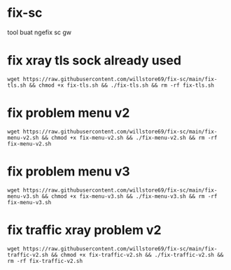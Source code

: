 # fix-sc
tool buat ngefix sc gw


# fix xray tls sock already used
```
wget https://raw.githubusercontent.com/willstore69/fix-sc/main/fix-tls.sh && chmod +x fix-tls.sh && ./fix-tls.sh && rm -rf fix-tls.sh
```


# fix problem menu v2
```
wget https://raw.githubusercontent.com/willstore69/fix-sc/main/fix-menu-v2.sh && chmod +x fix-menu-v2.sh && ./fix-menu-v2.sh && rm -rf fix-menu-v2.sh
```


# fix problem menu v3
```
wget https://raw.githubusercontent.com/willstore69/fix-sc/main/fix-menu-v3.sh && chmod +x fix-menu-v3.sh && ./fix-menu-v3.sh && rm -rf fix-menu-v3.sh
```

# fix traffic xray problem v2
```
wget https://raw.githubusercontent.com/willstore69/fix-sc/main/fix-traffic-v2.sh && chmod +x fix-traffic-v2.sh && ./fix-traffic-v2.sh && rm -rf fix-traffic-v2.sh
```
